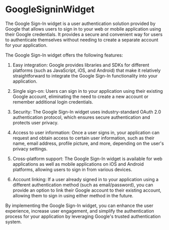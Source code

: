 # GoogleSigninWidget
The Google Sign-In widget is a user authentication solution provided by Google that allows users to sign in to your web or mobile application using their Google credentials. It provides a secure and convenient way for users to authenticate themselves without needing to create a separate account for your application.

The Google Sign-In widget offers the following features:

1. Easy integration: Google provides libraries and SDKs for different platforms (such as JavaScript, iOS, and Android) that make it relatively straightforward to integrate the Google Sign-In functionality into your application.

2. Single sign-on: Users can sign in to your application using their existing Google account, eliminating the need to create a new account or remember additional login credentials.

3. Security: The Google Sign-In widget uses industry-standard OAuth 2.0 authentication protocol, which ensures secure authentication and protects user privacy.

4. Access to user information: Once a user signs in, your application can request and obtain access to certain user information, such as their name, email address, profile picture, and more, depending on the user's privacy settings.

5. Cross-platform support: The Google Sign-In widget is available for web applications as well as mobile applications on iOS and Android platforms, allowing users to sign in from various devices.

6. Account linking: If a user already signed in to your application using a different authentication method (such as email/password), you can provide an option to link their Google account to their existing account, allowing them to sign in using either method in the future.

By implementing the Google Sign-In widget, you can enhance the user experience, increase user engagement, and simplify the authentication process for your application by leveraging Google's trusted authentication system.
